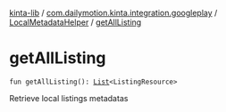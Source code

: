[kinta-lib](../../index.md) / [com.dailymotion.kinta.integration.googleplay](../index.md) / [LocalMetadataHelper](index.md) / [getAllListing](./get-all-listing.md)

# getAllListing

`fun getAllListing(): `[`List`](https://kotlinlang.org/api/latest/jvm/stdlib/kotlin.collections/-list/index.html)`<ListingResource>`

Retrieve local listings metadatas


